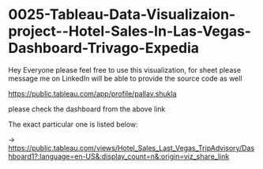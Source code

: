 # 0025-Tableau-Data-Visualizaion-project--Hotel-Sales-In-Las-Vegas-Dashboard-Trivago-Expedia


Hey Everyone please feel free to use this visualization, for sheet please message me on LinkedIn will be able to provide the source code as well

https://public.tableau.com/app/profile/pallav.shukla

please check the dashboard from the above link

The exact particular one is listed below:

-> https://public.tableau.com/views/Hotel_Sales_Last_Vegas_TripAdvisory/Dashboard1?:language=en-US&:display_count=n&:origin=viz_share_link
